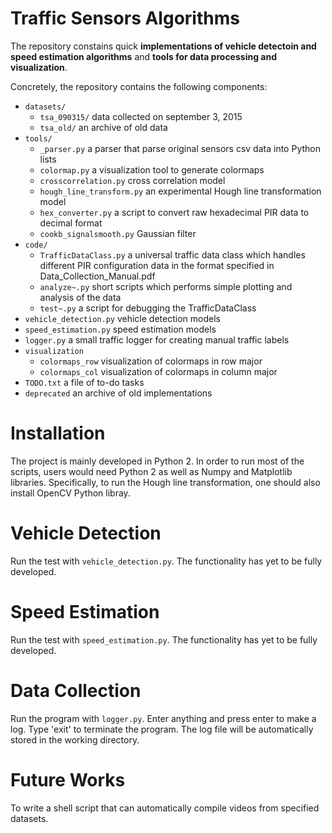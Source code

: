 # Traffic Sensors Algorithms

The repository constains quick **implementations of vehicle detectoin and speed estimation algorithms** and **tools for data processing and visualization**. 

Concretely, the repository contains the following components:

- `datasets/`
    - `tsa_090315/` data collected on september 3, 2015
    - `tsa_old/` an archive of old data
- `tools/`
    - `_parser.py` a parser that parse original sensors csv data into Python lists
    - `colormap.py` a visualization tool to generate colormaps
    - `crosscorrelation.py` cross correlation model
    - `hough_line_transform.py` an experimental Hough line transformation model
    - `hex_converter.py` a script to convert raw hexadecimal PIR data to decimal format
    - `cookb_signalsmooth.py` Gaussian filter
- `code/`
    - `TrafficDataClass.py` a universal traffic data class which handles different PIR configuration data in the format specified in Data_Collection_Manual.pdf
    - `analyze~.py` short scripts which performs simple plotting and analysis of the data
    - `test~.py` a script for debugging the TrafficDataClass
- `vehicle_detection.py` vehicle detection models
- `speed_estimation.py` speed estimation models
- `logger.py` a small traffic logger for creating manual traffic labels
- `visualization`
    - `colormaps_row` visualization of colormaps in row major
    - `colormaps_col` visualization of colormaps in column major
- `TODO.txt` a file of to-do tasks
- `deprecated` an archive of old implementations

# Installation

The project is mainly developed in Python 2. In order to run most of the scripts, users would need Python 2 as well as Numpy and Matplotlib libraries. Specifically, to run the Hough line transformation, one should also install OpenCV Python libray.

# Vehicle Detection

Run the test with `vehicle_detection.py`. The functionality has yet to be fully developed.

# Speed Estimation

Run the test with `speed_estimation.py`. The functionality has yet to be fully developed.

# Data Collection

Run the program with `logger.py`. Enter anything and press enter to make a log. Type 'exit' to terminate the program. The log file will be automatically stored in the working directory.

# Future Works

To write a shell script that can automatically compile videos from specified datasets.
